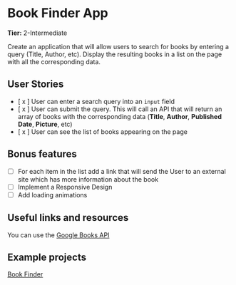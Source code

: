 # Book Finder App

 **Tier:** 2-Intermediate

 Create an application that will allow users to search for books by entering a query (Title, Author, etc). Display the resulting books in a list on the page with all the corresponding data.

 ## User Stories

 -   [ x ] User can enter a search query into an `input` field
-   [ x ] User can submit the query. This will call an API that will return an array of books with the corresponding data (**Title**, **Author**, **Published Date**, **Picture**, etc)
-   [ x ] User can see the list of books appearing on the page

 ## Bonus features

 -   [ ] For each item in the list add a link that will send the User to an external site which has more information about the book
-   [ ] Implement a Responsive Design
-   [ ] Add loading animations

 ## Useful links and resources

 You can use the [Google Books API](https://developers.google.com/books/docs/overview)

 ## Example projects

 [Book Finder](https://book-finder-by-deyl.netlify.com/)
